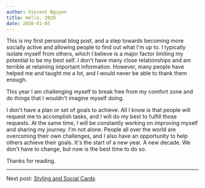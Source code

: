 ```yaml
---
author: Vincent Nguyen
title: Hello, 2020
date: 2020-01-05
---
```


This is my first personal blog post, and a step towards becoming more socially active and allowing people to find out what I'm up to.
I typically isolate myself from others, which I believe is a major factor limiting my potential to be my best self.
I don't have many close relationships and am terrible at retaining important information.
However, many people have helped me and taught me a lot, and I would never be able to thank them enough.

This year I am challenging myself to break free from my comfort zone and do things that I wouldn't imagine myself doing.

I don't have a plan or set of goals to achieve.
All I know is that people will request me to accomplish tasks, and I will do my best to fulfill those requests.
At the same time, I will be constantly working on improving myself and sharing my journey.
I'm not alone.
People all over the world are overcoming their own challenges, and I also have an opportunity to help others achieve their goals.
It's the start of a new year.
A new decade.
We don't have to change, but now is the best time to do so.

Thanks for reading.

---

Next post: [Styling and Social Cards](blog/styling-and-social-cards)